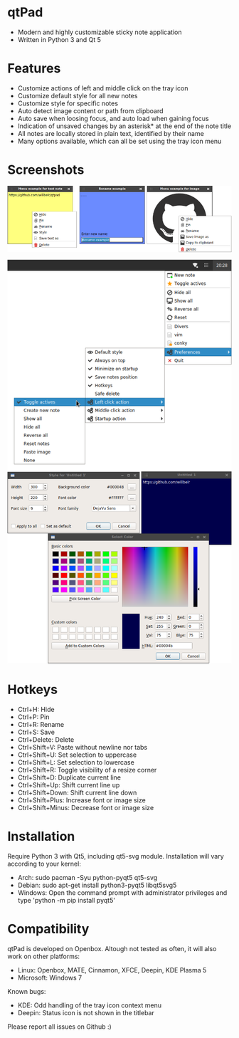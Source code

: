 # qtPad
- Modern and highly customizable sticky note application
- Written in Python 3 and Qt 5

# Features
- Customize actions of left and middle click on the tray icon
- Customize default style for all new notes
- Customize style for specific notes
- Auto detect image content or path from clipboard
- Auto save when loosing focus, and auto load when gaining focus
- Indication of unsaved changes by an asterisk* at the end of the note title 
- All notes are locally stored in plain text, identified by their name
- Many options available, which can all be set using the tray icon menu

# Screenshots
![alt tag](https://raw.githubusercontent.com/willbelr/qtpad/master/screenshots/child.png)

![alt tag](https://raw.githubusercontent.com/willbelr/qtpad/master/screenshots/mother.png)
![alt tag](https://raw.githubusercontent.com/willbelr/qtpad/master/screenshots/style.png)

# Hotkeys
- Ctrl+H: Hide
- Ctrl+P: Pin
- Ctrl+R: Rename
- Ctrl+S: Save
- Ctrl+Delete: Delete 
- Ctrl+Shift+V: Paste without newline nor tabs
- Ctrl+Shift+U: Set selection to uppercase
- Ctrl+Shift+L: Set selection to lowercase
- Ctrl+Shift+R: Toggle visibility of a resize corner
- Ctrl+Shift+D: Duplicate current line
- Ctrl+Shift+Up: Shift current line up
- Ctrl+Shift+Down: Shift current line down
- Ctrl+Shift+Plus: Increase font or image size
- Ctrl+Shift+Minus: Decrease font or image size

# Installation
Require Python 3 with Qt5, including qt5-svg module. Installation will vary according to your kernel:
- Arch: sudo pacman -Syu python-pyqt5 qt5-svg
- Debian: sudo apt-get install python3-pyqt5 libqt5svg5
- Windows: Open the command prompt with administrator privileges and type 'python -m pip install pyqt5'

# Compatibility
qtPad is developed on Openbox. Altough not tested as often, it will also work on other platforms:
- Linux: Openbox, MATE, Cinnamon, XFCE, Deepin, KDE Plasma 5 
- Microsoft: Windows 7

Known bugs:
- KDE: Odd handling of the tray icon context menu
- Deepin: Status icon is not shown in the titlebar
 
 Please report all issues on Github :)
